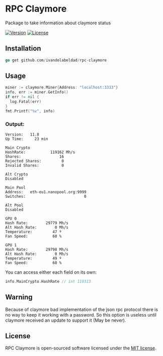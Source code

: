 # RPC Claymore

Package to take information about claymore status

[![Version](https://img.shields.io/github/tag/ivandelabeldad/rpc-claymore.svg)](https://github.com/ivandelabeldad/rpc-claymore)
[![License](https://img.shields.io/badge/license-MIT-orange.svg)](https://github.com/ivandelabeldad/rpc-claymore/blob/master/LICENSE)

## Installation

```go
go get github.com/ivandelabeldad/rpc-claymore
```

## Usage

```go
miner := claymore.Miner{Address: "localhost:3333"}
info, err := miner.GetInfo()
if err != nil {
  log.Fatal(err)
}
fmt.Printf("%v", info)
```

### Output:

```
Version:   11.8
Up Time:     23 min

Main Crypto
HashRate:           119162 Mh/s
Shares:                 16
Rejected Shares:         0
Invalid Shares:          0

Alt Crypto
Disabled

Main Pool
Address:   eth-eu1.nanopool.org:9999
Switches:                          0

Alt Pool
Disabled

GPU 0
Hash Rate:        29779 Mh/s
Alt Hash Rate:        0 Mh/s
Temperature:         47 º
Fan Speed:           60 %

GPU 1
Hash Rate:        29798 Mh/s
Alt Hash Rate:        0 Mh/s
Temperature:         49 º
Fan Speed:           60 %

```

You can access either each field on its own:

```go
info.MainCrypto.HashRate // int 119313
```

## Warning

Because of claymore bad implementation of the json rpc protocol there is no way to
keep it working with a password. So this option is useless until claymore received an update
to support it (May be never).

## License

RPC Claymore is open-sourced software licensed under
the [MIT license](https://github.com/ivandelabeldad/rpc-claymore/blob/master/LICENSE).
